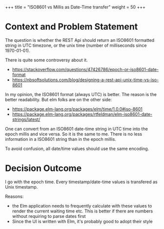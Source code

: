+++
title = "ISO8601 vs Millis as Date-Time transfer"
weight = 50
+++

# Context and Problem Statement

The question is whether the REST Api should return an ISO8601
formatted string in UTC timezone, or the unix time (number of
milliseconds since 1970-01-01).

There is quite some controversy about it.

- <https://stackoverflow.com/questions/47426786/epoch-or-iso8601-date-format>
- <https://nbsoftsolutions.com/blog/designing-a-rest-api-unix-time-vs-iso-8601>

In my opinion, the ISO8601 format (always UTC) is better. The reason
is the better readability. But elm folks are on the other side:

- <https://package.elm-lang.org/packages/elm/time/1.0.0#iso-8601>
- <https://package.elm-lang.org/packages/rtfeldman/elm-iso8601-date-strings/latest/>

One can convert from an ISO8601 date-time string in UTC time into the
epoch millis and vice versa. So it is the same to me. There is no less
information in a ISO8601 string than in the epoch millis.

To avoid confusion, all date/time values should use the same encoding.

# Decision Outcome

I go with the epoch time. Every timestamp/date-time values is
transfered as Unix timestamp.

Reasons:

- the Elm application needs to frequently calculate with these values
  to render the current waiting time etc. This is better if there are
  numbers without requiring to parse dates first
- Since the UI is written with Elm, it's probably good to adopt their
  style
